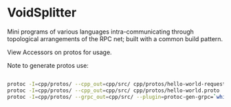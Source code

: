 # VoidSplitter

Mini programs of various languages intra-communicating through topological arrangements of the RPC net; built with a common build pattern.

View Accessors on protos for usage.

Note to generate protos use:

```bash

protoc -I=cpp/protos/ --cpp_out=cpp/src/ cpp/protos/hello-world-request.proto
protoc -I=cpp/protos/ --cpp_out=cpp/src/ cpp/protos/hello-world.proto
protoc -I=cpp/protos/ --grpc_out=cpp/src/ --plugin=protoc-gen-grpc=`which grpc_cpp_plugin` cpp/protos/hello-world.proto
```
